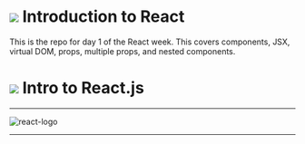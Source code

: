 # ![](https://ga-dash.s3.amazonaws.com/production/assets/logo-9f88ae6c9c3871690e33280fcf557f33.png) Introduction to React

This is the repo for day 1 of the React week. This covers components, JSX, virtual DOM, props, multiple props, and nested components.

# ![](https://ga-dash.s3.amazonaws.com/production/assets/logo-9f88ae6c9c3871690e33280fcf557f33.png) Intro to React.js

---

![react-logo](./images/react-white-logo.png)

---
